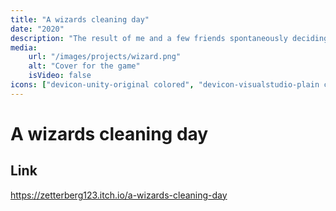 ```yaml
---
title: "A wizards cleaning day"
date: "2020"
description: "The result of me and a few friends spontaneously deciding to join a game jam with no prior knowledge in anything game design."
media:
    url: "/images/projects/wizard.png"
    alt: "Cover for the game"
    isVideo: false
icons: ["devicon-unity-original colored", "devicon-visualstudio-plain colored", "devicon-photoshop-plain colored"]
---
```


# A wizards cleaning day

## Link
https://zetterberg123.itch.io/a-wizards-cleaning-day